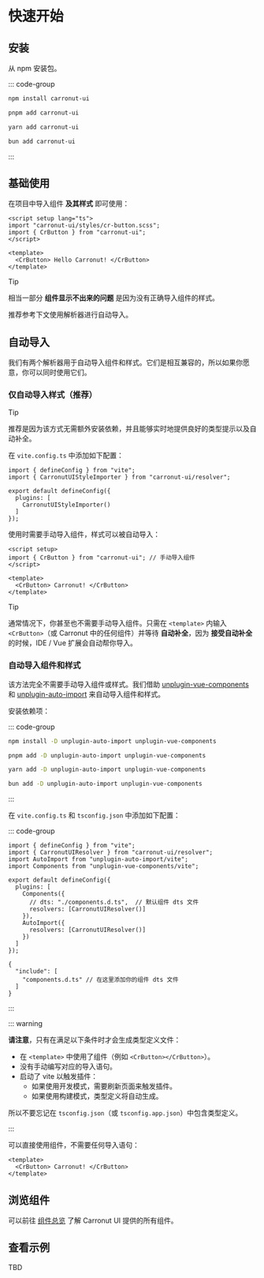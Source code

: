 # 快速开始

## 安装

从 npm 安装包。

::: code-group

```sh [npm]
npm install carronut-ui
```

```sh [pnpm]
pnpm add carronut-ui
```

```sh [yarn]
yarn add carronut-ui
```

```sh [bun]
bun add carronut-ui
```

:::

## 基础使用

在项目中导入组件 **及其样式** 即可使用：

```vue{2,3,7} [App.vue]
<script setup lang="ts">
import "carronut-ui/styles/cr-button.scss";
import { CrButton } from "carronut-ui";
</script>

<template>
  <CrButton> Hello Carronut! </CrButton>
</template>
```

> [!TIP]
> 相当一部分 **组件显示不出来的问题** 是因为没有正确导入组件的样式。
>
> 推荐参考下文使用解析器进行自动导入。

## 自动导入

我们有两个解析器用于自动导入组件和样式。它们是相互兼容的，所以如果你愿意，你可以同时使用它们。

### 仅自动导入样式（推荐）

> [!TIP]
> 推荐是因为该方式无需额外安装依赖，并且能够实时地提供良好的类型提示以及自动补全。

在 `vite.config.ts` 中添加如下配置：

```ts{2,6} [vite.config.ts]
import { defineConfig } from "vite";
import { CarronutUIStyleImporter } from "carronut-ui/resolver";

export default defineConfig({
  plugins: [
    CarronutUIStyleImporter()
  ]
});
```

使用时需要手动导入组件，样式可以被自动导入：

```vue{2,6} [App.vue]
<script setup>
import { CrButton } from "carronut-ui"; // 手动导入组件
</script>

<template>
  <CrButton> Carronut! </CrButton>
</template>
```

> [!TIP]
> 通常情况下，你甚至也不需要手动导入组件。只需在 `<template>` 内输入 `<CrButton>`（或 Carronut 中的任何组件）并等待 **自动补全**，因为 **接受自动补全** 的时候，IDE / Vue 扩展会自动帮你导入。

### 自动导入组件和样式

该方法完全不需要手动导入组件或样式。我们借助 [unplugin-vue-components](https://github.com/unplugin/unplugin-vue-components) 和 [unplugin-auto-import](https://github.com/unplugin/unplugin-auto-import) 来自动导入组件和样式。

安装依赖项：

::: code-group

```sh [npm]
npm install -D unplugin-auto-import unplugin-vue-components
```

```sh [pnpm]
pnpm add -D unplugin-auto-import unplugin-vue-components
```

```sh [yarn]
yarn add -D unplugin-auto-import unplugin-vue-components
```

```sh [bun]
bun add -D unplugin-auto-import unplugin-vue-components
```

:::

在 `vite.config.ts` 和 `tsconfig.json` 中添加如下配置：

::: code-group

```ts{2-4,8-14} [vite.config.ts]
import { defineConfig } from "vite";
import { CarronutUIResolver } from "carronut-ui/resolver";
import AutoImport from "unplugin-auto-import/vite";
import Components from "unplugin-vue-components/vite";

export default defineConfig({
  plugins: [
    Components({
      // dts: "./components.d.ts",  // 默认组件 dts 文件
      resolvers: [CarronutUIResolver()]
    }),
    AutoImport({
      resolvers: [CarronutUIResolver()]
    })
  ]
});
```

```json{3} [tsconfig.json]
{
  "include": [
    "components.d.ts" // 在这里添加你的组件 dts 文件
  ]
}
```

:::

::: warning

**请注意**，只有在满足以下条件时才会生成类型定义文件：

- 在 `<template>` 中使用了组件（例如 `<CrButton></CrButton>`）。
- 没有手动编写对应的导入语句。
- 启动了 vite 以触发插件：
  - 如果使用开发模式，需要刷新页面来触发插件。
  - 如果使用构建模式，类型定义将自动生成。

所以不要忘记在 `tsconfig.json`（或 `tsconfig.app.json`）中包含类型定义。

:::

可以直接使用组件，不需要任何导入语句：

```vue{2} [App.vue]
<template>
  <CrButton> Carronut! </CrButton>
</template>
```

## 浏览组件

可以前往 [组件总览](../../components/overview/all-components) 了解 Carronut UI 提供的所有组件。

## 查看示例

TBD
